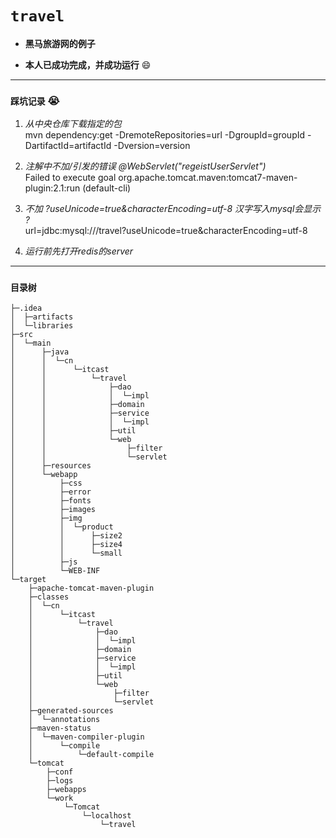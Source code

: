 # `travel`
* **黑马旅游网的例子**  
- __本人已成功完成，并成功运行__ :smile:
---
### `踩坑记录` :sob:
1. _从中央仓库下载指定的包_  
   mvn dependency:get -DremoteRepositories=url -DgroupId=groupId -DartifactId=artifactId -Dversion=version

2. _注解中不加/引发的错误 @WebServlet("regeistUserServlet")_  
    Failed to execute goal org.apache.tomcat.maven:tomcat7-maven-plugin:2.1:run (default-cli)

3. _不加 ?useUnicode=true&characterEncoding=utf-8 汉字写入mysql会显示 ?_  
    url=jdbc:mysql:///travel?useUnicode=true&characterEncoding=utf-8

4. _运行前先打开redis的server_
---
### `目录树`
```
├─.idea  
│  ├─artifacts  
│  └─libraries  
├─src  
│  └─main  
│      ├─java  
│      │  └─cn  
│      │      └─itcast  
│      │          └─travel  
│      │              ├─dao  
│      │              │  └─impl  
│      │              ├─domain  
│      │              ├─service  
│      │              │  └─impl  
│      │              ├─util  
│      │              └─web  
│      │                  ├─filter  
│      │                  └─servlet  
│      ├─resources  
│      └─webapp  
│          ├─css  
│          ├─error  
│          ├─fonts  
│          ├─images  
│          ├─img  
│          │  └─product  
│          │      ├─size2  
│          │      ├─size4  
│          │      └─small  
│          ├─js  
│          └─WEB-INF  
└─target  
    ├─apache-tomcat-maven-plugin  
    ├─classes  
    │  └─cn  
    │      └─itcast  
    │          └─travel  
    │              ├─dao  
    │              │  └─impl  
    │              ├─domain  
    │              ├─service  
    │              │  └─impl  
    │              ├─util  
    │              └─web  
    │                  ├─filter  
    │                  └─servlet  
    ├─generated-sources  
    │  └─annotations  
    ├─maven-status  
    │  └─maven-compiler-plugin  
    │      └─compile  
    │          └─default-compile  
    └─tomcat
        ├─conf  
        ├─logs  
        ├─webapps  
        └─work  
            └─Tomcat  
                └─localhost  
                    └─travel  
```